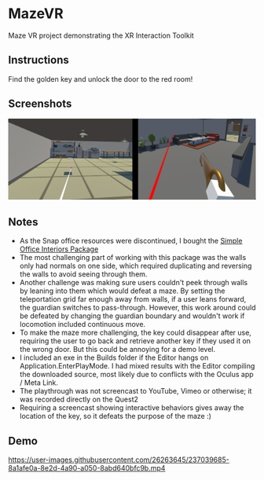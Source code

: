 # MazeVR
 Maze VR project demonstrating the XR Interaction Toolkit

## Instructions
Find the golden key and unlock the door to the red room!

## Screenshots
<img src="https://github.com/javenu/MazeVR/blob/development/.github/Screenshots.jpg" width="800">

## Notes
* As the Snap office resources were discontinued, I bought the [Simple Office Interiors Package](https://assetstore.unity.com/packages/3d/props/interior/simple-office-interiors-cartoon-assets-38028)
* The most challenging part of working with this package was the walls only had normals on one side, which required duplicating and reversing the walls to avoid seeing through them. 
* Another challenge was making sure users couldn't peek through walls by leaning into them which would defeat a maze. By setting the teleportation grid far enough away from walls, if a user leans forward, the guardian switches to pass-through. However, this work around could be defeated by changing the guardian boundary and wouldn't work if locomotion included continuous move.
* To make the maze more challenging, the key could disappear after use, requiring the user to go back and retrieve another key if they used it on the wrong door. But this could be annoying for a demo level.
* I included an exe in the Builds folder if the Editor hangs on Application.EnterPlayMode. I had mixed results with the Editor compiling the downloaded source, most likely due to conflicts with the Oculus app / Meta Link.
* The playthrough was not screencast to YouTube, Vimeo or otherwise; it was recorded directly on the Quest2
* Requiring a screencast showing interactive behaviors gives away the location of the key, so it defeats the purpose of the maze :)

## Demo
https://user-images.githubusercontent.com/26263645/237039685-8a1afe0a-8e2d-4a90-a050-8abd640bfc9b.mp4
